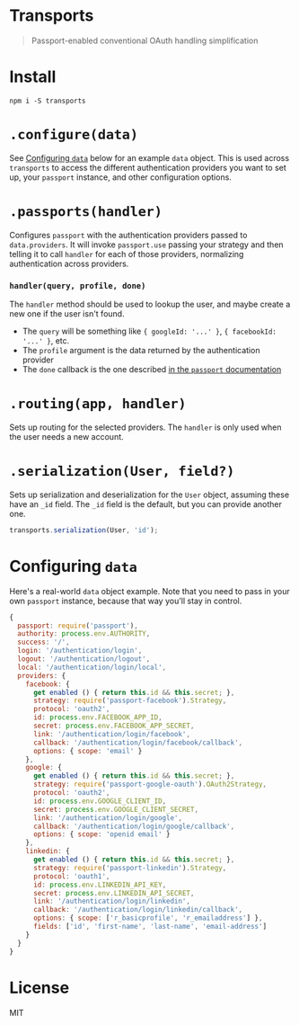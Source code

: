 # Transports

> Passport-enabled conventional OAuth handling simplification

# Install

```shell
npm i -S transports
```

# `.configure(data)`

See [Configuring `data`](#configuring-data) below for an example `data` object. This is used across `transports` to access the different authentication providers you want to set up, your `passport` instance, and other configuration options.

# `.passports(handler)`

Configures `passport` with the authentication providers passed to `data.providers`. It will invoke `passport.use` passing your strategy and then telling it to call `handler` for each of those providers, normalizing authentication across providers.

### `handler(query, profile, done)`

The `handler` method should be used to lookup the user, and maybe create a new one if the user isn't found.

- The `query` will be something like `{ googleId: '...' }`, `{ facebookId: '...' }`, etc.
- The `profile` argument is the data returned by the authentication provider
- The `done` callback is the one described [in the `passport` documentation][1]

# `.routing(app, handler)`

Sets up routing for the selected providers. The `handler` is only used when the user needs a new account.

# `.serialization(User, field?)`

Sets up serialization and deserialization for the `User` object, assuming these have an `_id` field. The `_id` field is the default, but you can provide another one.

```js
transports.serialization(User, 'id');
```

# Configuring `data`

Here's a real-world `data` object example. Note that you need to pass in your own `passport` instance, because that way you'll stay in control.

```js
{
  passport: require('passport'),
  authority: process.env.AUTHORITY,
  success: '/',
  login: '/authentication/login',
  logout: '/authentication/logout',
  local: '/authentication/login/local',
  providers: {
    facebook: {
      get enabled () { return this.id && this.secret; },
      strategy: require('passport-facebook').Strategy,
      protocol: 'oauth2',
      id: process.env.FACEBOOK_APP_ID,
      secret: process.env.FACEBOOK_APP_SECRET,
      link: '/authentication/login/facebook',
      callback: '/authentication/login/facebook/callback',
      options: { scope: 'email' }
    },
    google: {
      get enabled () { return this.id && this.secret; },
      strategy: require('passport-google-oauth').OAuth2Strategy,
      protocol: 'oauth2',
      id: process.env.GOOGLE_CLIENT_ID,
      secret: process.env.GOOGLE_CLIENT_SECRET,
      link: '/authentication/login/google',
      callback: '/authentication/login/google/callback',
      options: { scope: 'openid email' }
    },
    linkedin: {
      get enabled () { return this.id && this.secret; },
      strategy: require('passport-linkedin').Strategy,
      protocol: 'oauth1',
      id: process.env.LINKEDIN_API_KEY,
      secret: process.env.LINKEDIN_API_SECRET,
      link: '/authentication/login/linkedin',
      callback: '/authentication/login/linkedin/callback',
      options: { scope: ['r_basicprofile', 'r_emailaddress'] },
      fields: ['id', 'first-name', 'last-name', 'email-address']
    }
  }
}
```

# License

MIT

[1]: http://passportjs.org/guide/configure/
